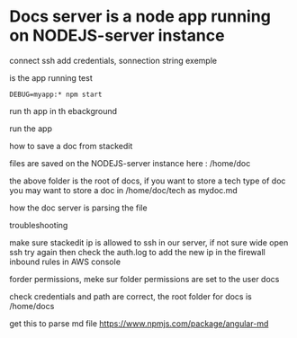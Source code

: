 

Docs server is a node app running on NODEJS-server instance
===========================================================

connect ssh 
add credentials, sonnection string exemple

is the app running test

    DEBUG=myapp:* npm start

run th app in th ebackground

run the app

how to save a doc from stackedit

files are saved on the NODEJS-server instance here : /home/doc

the above folder is the root of docs, if you want to store a tech type of doc you may want to store a doc in /home/doc/tech as mydoc.md

how the doc server is parsing the file



troubleshooting

make sure stackedit ip is allowed to ssh in our server, if not sure wide open ssh try again then check the auth.log to add the new ip in the firewall inbound rules in AWS console

forder permissions, meke sur folder permissions are set to the user docs

check credentials and path are correct, the root folder for docs is /home/docs





get this to parse md file
https://www.npmjs.com/package/angular-md